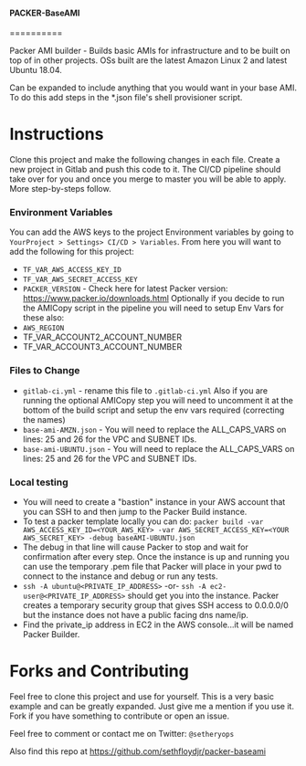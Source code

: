 #### PACKER-BaseAMI

==========

Packer AMI builder - Builds basic AMIs for infrastructure and to be built on top of in other projects. OSs built are the latest Amazon Linux 2 and latest Ubuntu 18.04.

Can be expanded to include anything that you would want in your base AMI. To do this add steps in the *.json file's shell provisioner script.


# Instructions
Clone this project and make the following changes in each file. Create a new project in Gitlab and push this code to it. The CI/CD pipeline should take over for you and once you merge to master you will be able to apply. More step-by-steps follow.

### Environment Variables

You can add the AWS keys to the project Environment variables by going to `YourProject > Settings> CI/CD > Variables`. From here you will want to add the following for this project:
* `TF_VAR_AWS_ACCESS_KEY_ID`
* `TF_VAR_AWS_SECRET_ACCESS_KEY`
* `PACKER_VERSION` - Check here for latest Packer version: https://www.packer.io/downloads.html
Optionally if you decide to run the AMICopy script in the pipeline you will need to setup Env Vars for these also:
* `AWS_REGION`
* TF_VAR_ACCOUNT2_ACCOUNT_NUMBER
* TF_VAR_ACCOUNT3_ACCOUNT_NUMBER


### Files to Change
* `gitlab-ci.yml` - rename this file to `.gitlab-ci.yml` Also if you are running the optional AMICopy step you will need to uncomment it at the bottom of the build script and setup the env vars required (correcting the names)
* `base-ami-AMZN.json` - You will need to replace the ALL_CAPS_VARS on lines: 25 and 26 for the VPC and SUBNET IDs.
* `base-ami-UBUNTU.json` - You will need to replace the ALL_CAPS_VARS on lines: 25 and 26 for the VPC and SUBNET IDs.


### Local testing
* You will need to create a "bastion" instance in your AWS account that you can SSH to and then jump to the Packer Build instance.
* To test a packer template locally you can do: `packer build -var AWS_ACCESS_KEY_ID=<YOUR_AWS_KEY> -var AWS_SECRET_ACCESS_KEY=<YOUR AWS_SECRET_KEY> -debug baseAMI-UBUNTU.json`
* The debug in that line will cause Packer to stop and wait for confirmation after every step. Once the instance is up and running you can use the temporary .pem file that Packer will place in your pwd to connect to the instance and debug or run any tests.
* `ssh -A ubuntu@<PRIVATE_IP_ADDRESS>` -or- `ssh -A ec2-user@<PRIVATE_IP_ADDRESS>` should get you into the instance. Packer creates a temporary security group that gives SSH access to 0.0.0.0/0 but the instance does not have a public facing dns name/ip.
* Find the private_ip address in EC2 in the AWS console...it will be named Packer Builder.


# Forks and Contributing

Feel free to clone this project and use for yourself. This is a very basic example and can be greatly expanded. Just give me a mention if you use it.
Fork if you have something to contribute or open an issue.

Feel free to comment or contact me on Twitter: `@setheryops`

Also find this repo at https://github.com/sethfloydjr/packer-baseami
